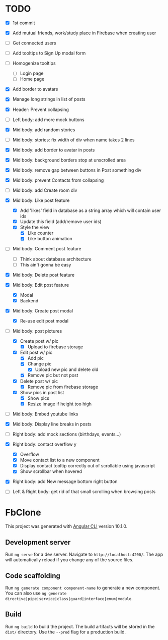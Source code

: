# TODO
- [x] 1st commit
- [x] Add mutual friends, work/study place in Firebase when creating user
- [ ] Get connected users
- [ ] Add tooltips to Sign Up modal form
- [ ] Homogenize tooltips
    - [ ] Login page
    - [ ] Home page
- [x] Add border to avatars
- [x] Manage long strings in list of posts
- [x] Header: Prevent collapsing
- [ ] Left body: add more mock buttons
- [x] Mid body: add random stories
- [ ] Mid body: stories: fix width of div when name takes 2 lines
- [x] Mid body: add border to avatar in posts
- [x] Mid body: background borders stop at unscrolled area
- [x] Mid body: remove gap between buttons in Post something div
- [x] Mid body: prevent Contacts from collapsing
- [ ] Mid body: add Create room div
- [x] Mid body: Like post feature
    - [x] Add 'likes' field in database as a string array which will contain user ids
    - [x] Update this field (add/remove user ids)
    - [x] Style the view
        - [x] Like counter
        - [x] Like button animation
- [ ] Mid body: Comment post feature
    - [ ] Think about database architecture
    - [ ] This ain't gonna be easy
- [x] Mid body: Delete post feature
- [x] Mid body: Edit post feature
    - [x] Modal
    - [x] Backend
- [x] Mid body: Create post modal
    - [x] Re-use edit post modal
- [ ] Mid body: post pictures
    - [x] Create post w/ pic
        - [x] Upload to firebase storage
    - [x] Edit post w/ pic
        - [x] Add pic
        - [x] Change pic
            - [x] Upload new pic and delete old
        - [x] Remove pic but not post
    - [x] Delete post w/ pic
        - [x] Remove pic from firebase storage
    - [x] Show pics in post list
        - [x] Show pics
        - [x] Resize image if height too high
- [ ] Mid body: Embed youtube links
- [x] Mid body: Display line breaks in posts
- [ ] Right body: add mock sections (birthdays, events...)
- [x] Right body: contact overflow y
    - [x] Overflow
    - [x] Move contact list to a new component
    - [x] Display contact tooltip correctly out of scrollable using javascript
    - [x] Show scrollbar when hovered
- [x] Right body: add New message bottom right button
- [ ] Left & Right body: get rid of that small scrolling when browsing posts



# FbClone

This project was generated with [Angular CLI](https://github.com/angular/angular-cli) version 10.1.0.

## Development server

Run `ng serve` for a dev server. Navigate to `http://localhost:4200/`. The app will automatically reload if you change any of the source files.

## Code scaffolding

Run `ng generate component component-name` to generate a new component. You can also use `ng generate directive|pipe|service|class|guard|interface|enum|module`.

## Build

Run `ng build` to build the project. The build artifacts will be stored in the `dist/` directory. Use the `--prod` flag for a production build.